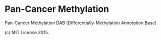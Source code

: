 # Pan-Cancer Methylation
Pan-Cancer Methylation DAB (Differentially-Methylation Annotation Base)

(c) MIT License 2015.
